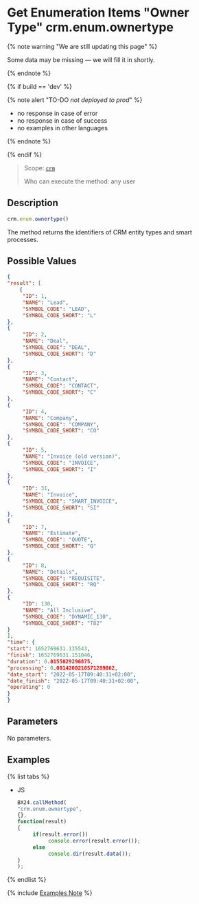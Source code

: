 # Get Enumeration Items "Owner Type" crm.enum.ownertype

{% note warning "We are still updating this page" %}

Some data may be missing — we will fill it in shortly.

{% endnote %}

{% if build == 'dev' %}

{% note alert "TO-DO _not deployed to prod_" %}

- no response in case of error
- no response in case of success
- no examples in other languages
  
{% endnote %}

{% endif %}

> Scope: [`crm`](../../../scopes/permissions.md)
>
> Who can execute the method: any user

## Description

```js
crm.enum.ownertype()
```

The method returns the identifiers of CRM entity types and smart processes.

## Possible Values

```json
{
"result": [
    {
     "ID": 1,
     "NAME": "Lead",
     "SYMBOL_CODE": "LEAD",
     "SYMBOL_CODE_SHORT": "L"
},
{
     "ID": 2,
     "NAME": "Deal",
     "SYMBOL_CODE": "DEAL",
     "SYMBOL_CODE_SHORT": "D"
},
{
     "ID": 3,
     "NAME": "Contact",
     "SYMBOL_CODE": "CONTACT",
     "SYMBOL_CODE_SHORT": "C"
},
{
     "ID": 4,
     "NAME": "Company",
     "SYMBOL_CODE": "COMPANY",
     "SYMBOL_CODE_SHORT": "CO"
},
{
     "ID": 5,
     "NAME": "Invoice (old version)",
     "SYMBOL_CODE": "INVOICE",
     "SYMBOL_CODE_SHORT": "I"
},
{
     "ID": 31,
     "NAME": "Invoice",
     "SYMBOL_CODE": "SMART_INVOICE",
     "SYMBOL_CODE_SHORT": "SI"
},
{
     "ID": 7,
     "NAME": "Estimate",
     "SYMBOL_CODE": "QUOTE",
     "SYMBOL_CODE_SHORT": "Q"
},
{
     "ID": 8,
     "NAME": "Details",
     "SYMBOL_CODE": "REQUISITE",
     "SYMBOL_CODE_SHORT": "RQ"
},
{
     "ID": 130,
     "NAME": "All Inclusive",
     "SYMBOL_CODE": "DYNAMIC_130",
     "SYMBOL_CODE_SHORT": "T82"
}
],
"time": {
"start": 1652769631.135543,
"finish": 1652769631.151046,
"duration": 0.0155029296875,
"processing": 0.0014200210571289062,
"date_start": "2022-05-17T09:40:31+02:00",
"date_finish": "2022-05-17T09:40:31+02:00",
"operating": 0
}
}
```

## Parameters

No parameters.

## Examples

{% list tabs %}

- JS
  
     ```javascript
     BX24.callMethod(
     "crm.enum.ownertype",
     {},
     function(result)
     {
          if(result.error())
               console.error(result.error());
          else
               console.dir(result.data());
     }
     );     
     ```

{% endlist %}

{% include [Examples Note](../../../../_includes/examples.md) %}